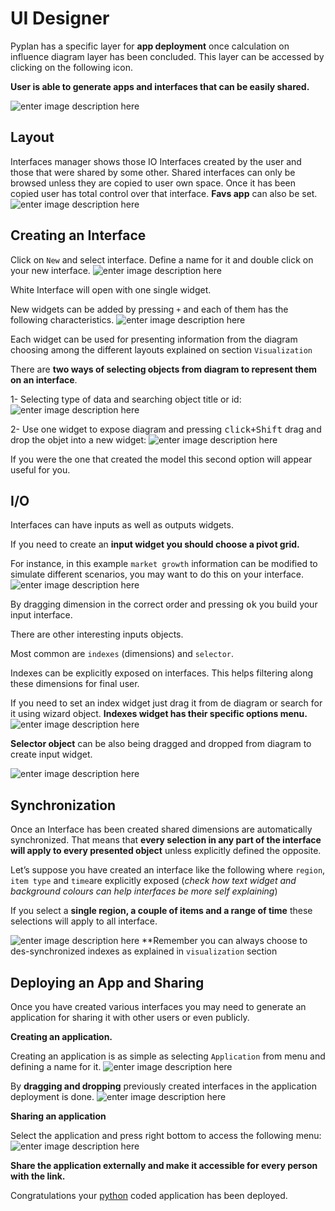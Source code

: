 
# UI Designer
Pyplan has a specific layer for **app deployment** once calculation on influence diagram layer has been concluded.
This layer can be accessed by clicking on the following icon. 

**User is able to generate apps and interfaces that can be easily shared.**

![enter image description here](http://img.pyplan.org/UI_interfaces.png)
## Layout
Interfaces manager shows those IO Interfaces created by the user and those that were  shared by some other. Shared interfaces can only be browsed unless they are copied to user own space.
Once it has been copied user has total control over that interface.
**Favs app** can also be set.
![enter image description here](http://img.pyplan.org/Ui_layout.png)

## Creating an Interface
Click on `New` and select interface. 
Define a name for it and double click on your new interface.
![enter image description here](http://img.pyplan.org/Ui_new_interface.png)

White Interface will open with one single widget.

New widgets can be added by pressing `+` and each of  them has the following characteristics.
![enter image description here](http://img.pyplan.org/Ui_blanck_interface.png)

Each widget can be used for presenting information from the diagram choosing among the different layouts explained on section  `Visualization` 

There are **two ways of selecting objects from diagram to represent them on an interface**.

1- Selecting type of data and searching object title or id:
![enter image description here](http://img.pyplan.org/UI_sele_obje_op1.png)

2- Use one widget to expose diagram and pressing <kbd>click+Shift</kbd> drag and drop the objet into a new widget:
![enter image description here](http://img.pyplan.org/UI_sele_obje_op2.png)

If you were the one that created the model this second option will appear useful for you.
## I/O 
Interfaces can have inputs as well as outputs widgets.

If you need to create an **input widget you should choose a pivot grid.**

For instance, in this example `market growth` information can be modified to simulate different scenarios, you may want to do this on your interface.
![enter image description here](http://img.pyplan.org/UI_pivot_input.png)

By dragging dimension in the correct order and pressing <kbd>ok</kbd> you build your input interface.

There are other interesting inputs objects.

Most common are `indexes` (dimensions) and `selector`.

Indexes can be explicitly exposed on interfaces. This helps filtering  along these dimensions for final user.

If you need to set an index widget just drag it from de diagram or search for it using wizard object.
**Indexes widget has their specific options menu.**
![enter image description here](http://img.pyplan.org/UI_indexes.png)


**Selector object** can be also being dragged and dropped from diagram to create input widget.

![enter image description here](http://img.pyplan.org/UI_choices.png)
## Synchronization
Once an Interface has been created shared dimensions are automatically synchronized.
That means that **every selection in any part of the interface will apply to every presented object** unless explicitly defined the opposite.

Let’s suppose you have created an interface like the following where `region`, `item type` and `time`are explicitly exposed (*check how text widget and background colours can help interfaces be more self explaining*)

If you select a **single region, a couple of items and a range of time** these selections will apply to all interface.

![enter image description here](http://img.pyplan.org/UI_synchro.png)
**Remember you can always choose to des-synchronized indexes as explained in `visualization` section

## Deploying an App and Sharing
Once you have created various interfaces you may need to generate an application for sharing it with other users or even publicly.

**Creating an application.**

Creating an application is as simple as selecting `Application` from menu and defining a name for it.
![enter image description here](http://img.pyplan.org/UI_create_app.png)

By **dragging and dropping** previously created interfaces in the application deployment is done.
![enter image description here](http://img.pyplan.org/UI_drag_dro_inter.png)

**Sharing an application**

Select the application and press right bottom to access the following menu:
![enter image description here](http://img.pyplan.org/UI_share_app.png)

**Share the application externally and make it accessible for every person with the link.**

Congratulations your [python](https://www.python.org/) coded application has been deployed.


<!--stackedit_data:
eyJoaXN0b3J5IjpbLTE5MzIwNTYxODIsMTUyODUxMzA5OCwtMT
g2MDI2MjYwNSwxMjY2MTE2ODk5LC0xNjYyMzQ3MTgxLC0xMzQy
ODU4OTMzLDU3NTEyMjY1Niw1OTQzMDY4MTMsNzM2NjY0MTk1LC
03MDc1MDQyNzcsMTYzOTc4ODQ1NCwxMTI2NTk4NzU1LDkwMzk1
NjQxNSwyMzE2NjQ1NzgsLTc5NjAxNjk5LC02NDYyMzA1MjIsMT
k1MTg1NjEzMywtMTEwNTE4MzQ5MiwtMTk1MDQyNTI1OSwxNDYy
Njg0NTU2XX0=
-->